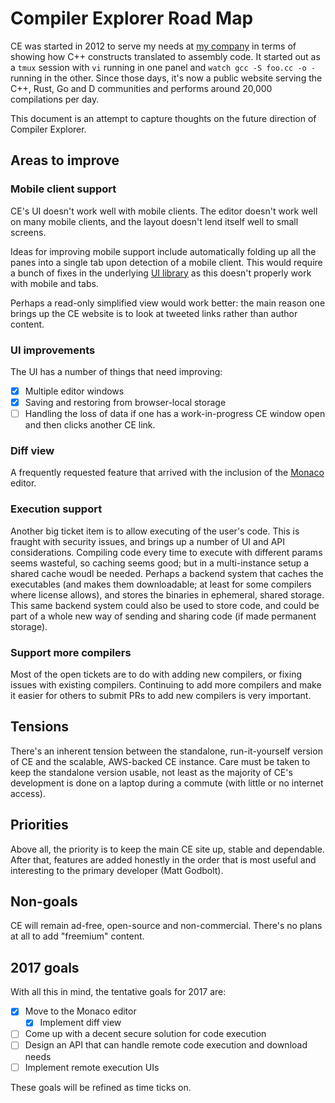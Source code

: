 # Compiler Explorer Road Map

CE was started in 2012 to serve my needs at [my company](http:/drw.com) in terms of showing how
C++ constructs translated to assembly code. It started out as a `tmux` session with `vi` running in one
panel and `watch gcc -S foo.cc -o -` running in the other. Since those days, it's now a public website
serving the C++, Rust, Go and D communities and performs around 20,000 compilations per day.

This document is an attempt to capture thoughts on the future direction of Compiler Explorer.

## Areas to improve

### Mobile client support

CE's UI doesn't work well with mobile clients. The editor doesn't work well on many mobile clients, and the
layout doesn't lend itself well to small screens.

Ideas for improving mobile support include automatically folding up all the panes into a single tab upon
detection of a mobile client. This would require a bunch of fixes in the 
underlying [UI library](http://golden-layout.com) as this doesn't properly work with mobile and tabs.

Perhaps a read-only simplified view would work better: the main reason one brings up the CE website is to
look at tweeted links rather than author content.

### UI improvements

The UI has a number of things that need improving:

- [X] Multiple editor windows
- [X] Saving and restoring from browser-local storage
- [ ] Handling the loss of data if one has a work-in-progress CE window open and then clicks another CE link.

### Diff view

A frequently requested feature that arrived with the inclusion of the [Monaco](https://microsoft.github.io/monaco-editor/) editor.

### Execution support

Another big ticket item is to allow executing of the user's code. This is fraught with security issues, and
brings up a number of UI and API considerations. Compiling code every time to execute with different params
seems wasteful, so caching seems good; but in a multi-instance setup a shared cache woudl be needed. Perhaps
a backend system that caches the executables (and makes them downloadable; at least for some compilers where
license allows), and stores the binaries in ephemeral, shared storage. This same backend system could also 
be used to store code, and could be part of a whole new way of sending and sharing code (if made permanent
storage).

### Support more compilers

Most of the open tickets are to do with adding new compilers, or fixing issues with existing compilers.
Continuing to add more compilers and make it easier for others to submit PRs to add new compilers is
very important.

## Tensions

There's an inherent tension between the standalone, run-it-yourself version of CE and the scalable, AWS-backed
CE instance. Care must be taken to keep the standalone version usable, not least as the majority of CE's
development is done on a laptop during a commute (with little or no internet access).

## Priorities

Above all, the priority is to keep the main CE site up, stable and dependable. After that, features are
added honestly in the order that is most useful and interesting to the primary developer (Matt Godbolt).

## Non-goals
CE will remain ad-free, open-source and non-commercial. There's no plans at all to add "freemium" content.

## 2017 goals

With all this in mind, the tentative goals for 2017 are:

- [X] Move to the Monaco editor
   - [X] Implement diff view
- [ ] Come up with a decent secure solution for code execution
- [ ] Design an API that can handle remote code execution and download needs
- [ ] Implement remote execution UIs

These goals will be refined as time ticks on.
